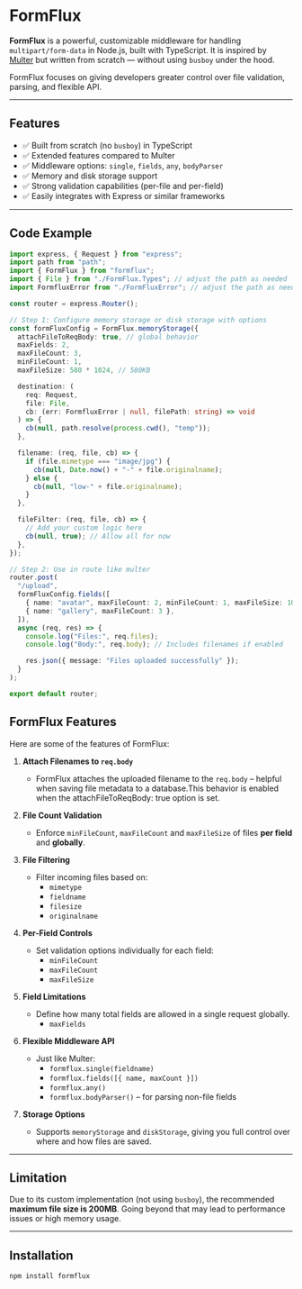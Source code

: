 # FormFlux

**FormFlux** is a powerful, customizable middleware for handling `multipart/form-data` in Node.js, built with TypeScript. It is inspired by [Multer](https://github.com/expressjs/multer) but written from scratch — without using `busboy` under the hood.

FormFlux focuses on giving developers greater control over file validation, parsing, and flexible API.

---

## Features

- ✅ Built from scratch (no `busboy`) in TypeScript
- ✅ Extended features compared to Multer
- ✅ Middleware options: `single`, `fields`, `any`, `bodyParser`
- ✅ Memory and disk storage support
- ✅ Strong validation capabilities (per-file and per-field)
- ✅ Easily integrates with Express or similar frameworks

---

## Code Example

```ts
import express, { Request } from "express";
import path from "path";
import { FormFlux } from "formflux";
import { File } from "./FormFlux.Types"; // adjust the path as needed
import FormfluxError from "./FormFluxError"; // adjust the path as needed

const router = express.Router();

// Step 1: Configure memory storage or disk storage with options
const formFluxConfig = FormFlux.memoryStorage({
  attachFileToReqBody: true, // global behavior
  maxFields: 2,
  maxFileCount: 3,
  minFileCount: 1,
  maxFileSize: 580 * 1024, // 580KB

  destination: (
    req: Request,
    file: File,
    cb: (err: FormfluxError | null, filePath: string) => void
  ) => {
    cb(null, path.resolve(process.cwd(), "temp"));
  },

  filename: (req, file, cb) => {
    if (file.mimetype === "image/jpg") {
      cb(null, Date.now() + "-" + file.originalname);
    } else {
      cb(null, "low-" + file.originalname);
    }
  },

  fileFilter: (req, file, cb) => {
    // Add your custom logic here
    cb(null, true); // Allow all for now
  },
});

// Step 2: Use in route like multer
router.post(
  "/upload",
  formFluxConfig.fields([
    { name: "avatar", maxFileCount: 2, minFileCount: 1, maxFileSize: 100 * 1024 },
    { name: "gallery", maxFileCount: 3 },
  ]),
  async (req, res) => {
    console.log("Files:", req.files);
    console.log("Body:", req.body); // Includes filenames if enabled

    res.json({ message: "Files uploaded successfully" });
  }
);

export default router;
```

## FormFlux Features

Here are some of the features of FormFlux:

1. **Attach Filenames to `req.body`**
   - FormFlux attaches the uploaded filename to the `req.body` – helpful when saving file metadata to a database.This behavior is enabled when the attachFileToReqBody: true option is set.

2. **File Count Validation**
   - Enforce `minFileCount`, `maxFileCount` and `maxFileSize` of files **per field** and **globally**.

3. **File Filtering**
   - Filter incoming files based on:
     - `mimetype`
     - `fieldname`
     - `filesize`
     - `originalname`

4. **Per-Field Controls**
   - Set validation options individually for each field:
     - `minFileCount`
     - `maxFileCount`
     - `maxFileSize`

5. **Field Limitations**
   - Define how many total fields are allowed in a single request globally.
      - `maxFields`

6. **Flexible Middleware API**
   - Just like Multer:
     - `formflux.single(fieldname)`
     - `formflux.fields([{ name, maxCount }])`
     - `formflux.any()`
     - `formflux.bodyParser()` – for parsing non-file fields

7. **Storage Options**
   - Supports `memoryStorage` and `diskStorage`, giving you full control over where and how files are saved.

---

## Limitation

Due to its custom implementation (not using `busboy`), the recommended **maximum file size is 200MB**. Going beyond that may lead to performance issues or high memory usage.

---

## Installation

```bash
npm install formflux
